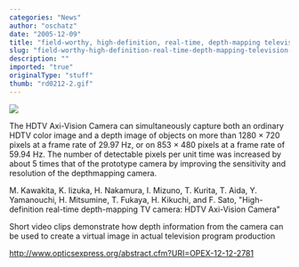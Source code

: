 ```yaml
---
categories: "News"
author: "oschatz"
date: "2005-12-09"
title: "field-worthy, high-definition, real-time, depth-mapping television camera"
slug: "field-worthy-high-definition-real-time-depth-mapping-television-camera"
description: ""
imported: "true"
originalType: "stuff"
thumb: "rd0212-2.gif"
---
```



![](rd0212-2.gif)

The HDTV Axi-Vision Camera can simultaneously capture both an ordinary HDTV color image and a depth image of objects on more than 1280 × 720 pixels at a frame rate of 29.97 Hz, or on 853 × 480 pixels at a frame rate of 59.94 Hz. The number of detectable pixels per unit time was increased by about 5 times that of the prototype camera by improving the sensitivity and resolution of the depthmapping camera.

M. Kawakita,  K. Iizuka,  H. Nakamura,  I. Mizuno,  T. Kurita,  T. Aida,  Y. Yamanouchi,  H. Mitsumine,  T. Fukaya,  H. Kikuchi, and F. Sato, "High-definition real-time depth-mapping TV camera: HDTV Axi-Vision Camera" 

Short video clips demonstrate how depth information from the camera can be used to create a virtual image in actual television program production

<http://www.opticsexpress.org/abstract.cfm?URI=OPEX-12-12-2781>

